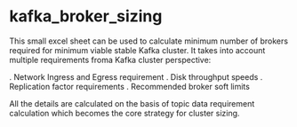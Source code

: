 # kafka_broker_sizing
This small excel sheet can be used to calculate minimum number of brokers required for minimum viable stable Kafka cluster.
It takes into account multiple requirements froma Kafka cluster perspective:

. Network Ingress and Egress requirement
. Disk throughput speeds
. Replication factor requirements
. Recommended broker soft limits

All the details are calculated on the basis of topic data requirement calculation which becomes the core strategy for cluster sizing.
